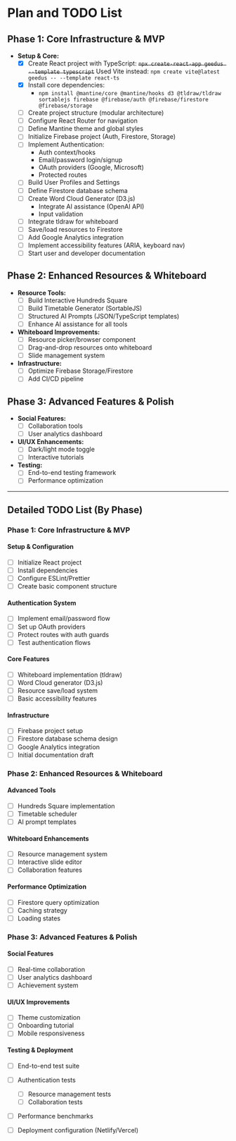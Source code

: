 # Plan and TODO List

## Phase 1: Core Infrastructure & MVP

- **Setup & Core:**
    - [x] Create React project with TypeScript: ~~`npx create-react-app geedus --template typescript`~~ Used Vite instead: `npm create vite@latest geedus -- --template react-ts`
    - [x] Install core dependencies:
        - `npm install @mantine/core @mantine/hooks d3 @tldraw/tldraw sortablejs firebase @firebase/auth @firebase/firestore @firebase/storage`
    - [ ] Create project structure (modular architecture)
    - [ ] Configure React Router for navigation
    - [ ] Define Mantine theme and global styles
    - [ ] Initialize Firebase project (Auth, Firestore, Storage)
    - [ ] Implement Authentication:
        - Auth context/hooks
        - Email/password login/signup
        - OAuth providers (Google, Microsoft)
        - Protected routes
    - [ ] Build User Profiles and Settings
    - [ ] Define Firestore database schema
    - [ ] Create Word Cloud Generator (D3.js)
        - Integrate AI assistance (OpenAI API)
        - Input validation
    - [ ] Integrate tldraw for whiteboard
    - [ ] Save/load resources to Firestore
    - [ ] Add Google Analytics integration
    - [ ] Implement accessibility features (ARIA, keyboard nav)
    - [ ] Start user and developer documentation

## Phase 2: Enhanced Resources & Whiteboard

- **Resource Tools:**
    - [ ] Build Interactive Hundreds Square
    - [ ] Build Timetable Generator (SortableJS)
    - [ ] Structured AI Prompts (JSON/TypeScript templates)
    - [ ] Enhance AI assistance for all tools
- **Whiteboard Improvements:**
    - [ ] Resource picker/browser component
    - [ ] Drag-and-drop resources onto whiteboard
    - [ ] Slide management system
- **Infrastructure:**
    - [ ] Optimize Firebase Storage/Firestore
    - [ ] Add CI/CD pipeline

## Phase 3: Advanced Features & Polish

- **Social Features:**
    - [ ] Collaboration tools
    - [ ] User analytics dashboard
- **UI/UX Enhancements:**
    - [ ] Dark/light mode toggle
    - [ ] Interactive tutorials
- **Testing:**
    - [ ] End-to-end testing framework
    - [ ] Performance optimization

---

## Detailed TODO List (By Phase)

### Phase 1: Core Infrastructure & MVP

#### Setup & Configuration

- [ ] Initialize React project
- [ ] Install dependencies
- [ ] Configure ESLint/Prettier
- [ ] Create basic component structure

#### Authentication System

- [ ] Implement email/password flow
- [ ] Set up OAuth providers
- [ ] Protect routes with auth guards
- [ ] Test authentication flows

#### Core Features

- [ ] Whiteboard implementation (tldraw)
- [ ] Word Cloud generator (D3.js)
- [ ] Resource save/load system
- [ ] Basic accessibility features

#### Infrastructure

- [ ] Firebase project setup
- [ ] Firestore database schema design
- [ ] Google Analytics integration
- [ ] Initial documentation draft

### Phase 2: Enhanced Resources & Whiteboard

#### Advanced Tools

- [ ] Hundreds Square implementation
- [ ] Timetable scheduler
- [ ] AI prompt templates

#### Whiteboard Enhancements

- [ ] Resource management system
- [ ] Interactive slide editor
- [ ] Collaboration features

#### Performance Optimization

- [ ] Firestore query optimization
- [ ] Caching strategy
- [ ] Loading states

### Phase 3: Advanced Features & Polish

#### Social Features

- [ ] Real-time collaboration
- [ ] User analytics dashboard
- [ ] Achievement system

#### UI/UX Improvements

- [ ] Theme customization
- [ ] Onboarding tutorial
- [ ] Mobile responsiveness

#### Testing & Deployment

- [ ] End-to-end test suite
- [ ] Authentication tests
    - [ ] Resource management tests
    - [ ] Collaboration tests
- [ ] Performance benchmarks
- [ ] Deployment configuration (Netlify/Vercel)

